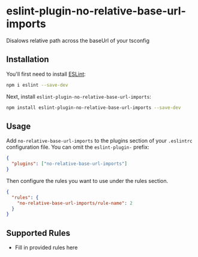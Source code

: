 # eslint-plugin-no-relative-base-url-imports

Disalows relative path across the baseUrl of your tsconfig

## Installation

You'll first need to install [ESLint](https://eslint.org/):

```sh
npm i eslint --save-dev
```

Next, install `eslint-plugin-no-relative-base-url-imports`:

```sh
npm install eslint-plugin-no-relative-base-url-imports --save-dev
```

## Usage

Add `no-relative-base-url-imports` to the plugins section of your `.eslintrc` configuration file. You can omit the `eslint-plugin-` prefix:

```json
{
  "plugins": ["no-relative-base-url-imports"]
}
```

Then configure the rules you want to use under the rules section.

```json
{
  "rules": {
    "no-relative-base-url-imports/rule-name": 2
  }
}
```

## Supported Rules

- Fill in provided rules here
